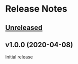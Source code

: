 # Release Notes

## [Unreleased](https://github.com/markwalet/laravel-packagist/compare/v1.3.0...master)

## v1.0.0 (2020-04-08)

Initial release
